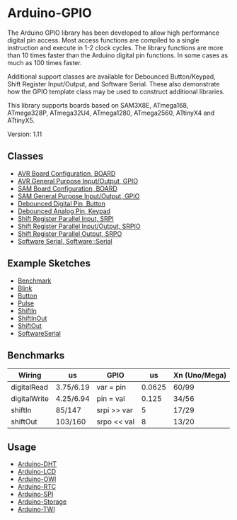 # Arduino-GPIO
The Arduino GPIO library has been developed to allow high performance
digital pin access. Most access functions are compiled to a single
instruction and execute in 1-2 clock cycles. The library functions are
more than 10 times faster than the Arduino digital pin functions. In
some cases as much as 100 times faster.

Additional support classes are available for Debounced Button/Keypad,
Shift Register Input/Output, and Software Serial. These also
demonstrate how the GPIO template class may be used to construct
additional libraries.

This library supports boards based on SAM3X8E, ATmega168, ATmega328P,
ATmega32U4, ATmega1280, ATmega2560, ATtinyX4 and ATtinyX5.

Version: 1.11

## Classes

* [AVR Board Configuration, BOARD](./src/Hardware/AVR/Board.h)
* [AVR General Purpose Input/Output, GPIO](./src/Hardware/AVR/GPIO.h)
* [SAM Board Configuration, BOARD](./src/Hardware/SAM/Board.h)
* [SAM General Purpose Input/Output, GPIO](./src/Hardware/SAM/GPIO.h)
* [Debounced Digital Pin, Button](./src/Button.h)
* [Debounced Analog Pin, Keypad](./src/Keypad.h)
* [Shift Register Parallel Input, SRPI](./src/SRPI.h)
* [Shift Register Parallel Input/Output, SRPIO](./src/SRPIO.h)
* [Shift Register Parallel Output, SRPO](./src/SRPO.h)
* [Software Serial, Software::Serial](./src/Software/Serial.h)

## Example Sketches

* [Benchmark](./examples/Benchmark)
* [Blink](./examples/Blink)
* [Button](./examples/Button)
* [Pulse](./examples/Pulse)
* [ShiftIn](./examples/ShiftIn)
* [ShiftInOut](./examples/ShiftInOut)
* [ShiftOut](./examples/ShiftOut)
* [SoftwareSerial](./examples/SoftwareSerial)

## Benchmarks

Wiring | us | GPIO | us | Xn (Uno/Mega)
------ |---------------|------|----|--------------
digitalRead | 3.75/6.19 | var = pin | 0.0625 | 60/99
digitalWrite | 4.25/6.94 | pin = val | 0.125 | 34/56
shiftIn | 85/147 | srpi >> var | 5 | 17/29
shiftOut | 103/160 | srpo << val | 8 | 13/20

## Usage

* [Arduino-DHT](https://github.com/mikaelpatel/Arduino-DHT)
* [Arduino-LCD](https://github.com/mikaelpatel/Arduino-LCD)
* [Arduino-OWI](https://github.com/mikaelpatel/Arduino-OWI)
* [Arduino-RTC](https://github.com/mikaelpatel/Arduino-RTC)
* [Arduino-SPI](https://github.com/mikaelpatel/Arduino-SPI)
* [Arduino-Storage](https://github.com/mikaelpatel/Arduino-Storage)
* [Arduino-TWI](https://github.com/mikaelpatel/Arduino-TWI)
